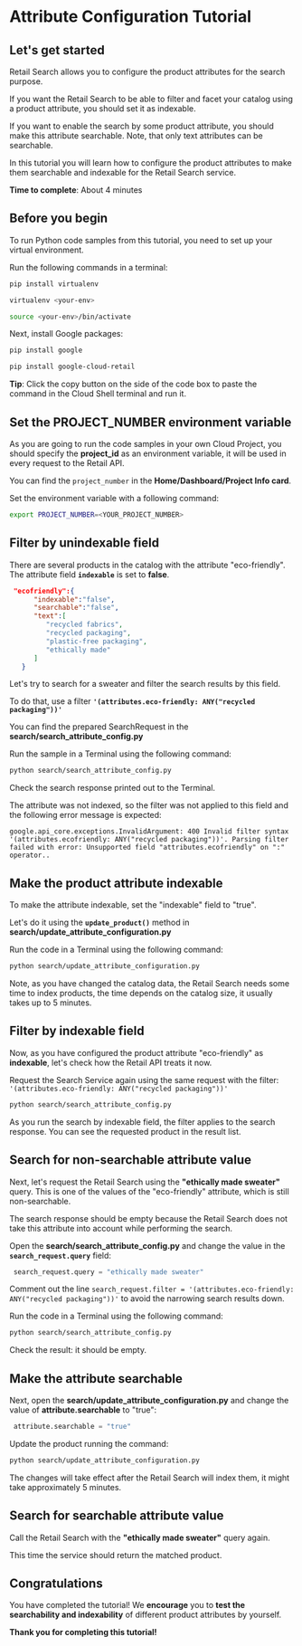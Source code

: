 # **Attribute Configuration Tutorial**

## Let's get started

Retail Search allows you to configure the product attributes for the search purpose. 

If you want the Retail Search to be able to filter and facet your catalog using a product attribute, you should set it as indexable.

If you want to enable the search by some product attribute, you should make this attribute searchable. Note, that only text attributes can be searchable.

In this tutorial you will learn how to configure the product attributes to make them searchable and indexable for the Retail Search service.

**Time to complete**: About 4 minutes

## Before you begin

To run Python code samples from this tutorial, you need to set up your virtual environment.

Run the following commands in a terminal:
```bash
pip install virtualenv
```
```bash
virtualenv <your-env>
```
```bash
source <your-env>/bin/activate
```
Next, install Google packages:
```bash
pip install google
```
```bash
pip install google-cloud-retail
```

**Tip**: Click the copy button on the side of the code box to paste the command in the Cloud Shell terminal and run it.

## Set the PROJECT_NUMBER environment variable

As you are going to run the code samples in your own Cloud Project, you should specify the **project_id** as an environment variable, it will be used in every request to the Retail API.

You can find the ```project_number``` in the **Home/Dashboard/Project Info card**.

Set the environment variable with a following command:
```bash
export PROJECT_NUMBER=<YOUR_PROJECT_NUMBER>
```

## Filter by unindexable field

There are several products in the catalog with the attribute "eco-friendly".  The attribute field **```indexable```** is set to **false**.

```json
 "ecofriendly":{
      "indexable":"false",
      "searchable":"false",
      "text":[
         "recycled fabrics",
         "recycled packaging",
         "plastic-free packaging",
         "ethically made"
      ]
   }
```

Let's try to search for a sweater and filter the search results by this field.

To do that, use a filter **```'(attributes.eco-friendly: ANY("recycled packaging"))'```**

You can find the prepared SearchRequest in the **search/search_attribute_config.py**

Run the sample in a Terminal using the following command:

```bash
python search/search_attribute_config.py
```
Check the search response printed out to the Terminal.

The attribute was not indexed, so the filter was not applied to this field and the following error message is expected:

```
google.api_core.exceptions.InvalidArgument: 400 Invalid filter syntax '(attributes.ecofriendly: ANY("recycled packaging"))'. Parsing filter failed with error: Unsupported field "attributes.ecofriendly" on ":" operator..
```
## Make the product attribute indexable

To make the attribute indexable, set the "indexable" field to "true". 

Let's do it using the **```update_product()```** method in **search/update_attribute_configuration.py**

Run the code in a Terminal using the following command:

```bash
python search/update_attribute_configuration.py
```
Note, as you have changed the catalog data, the Retail Search needs some time to index products,
the time depends on the catalog size, it usually takes up to 5 minutes.

## Filter by indexable field

Now, as you have configured the product attribute "eco-friendly" as **indexable**, let's check how the Retail API treats it now.

Request the Search Service again using the same request with the filter: ```'(attributes.eco-friendly: ANY("recycled packaging"))'```

```bash
python search/search_attribute_config.py
```

As you run the search by indexable field, the filter applies to the search response. You can see the requested product in the result list.

## Search for non-searchable attribute value

Next, let's request the Retail Search using the **"ethically made sweater"** query. This is one of the values of the "eco-friendly" attribute, which is still non-searchable.

The search response should be empty because the Retail Search does not take this attribute into account while performing the search.

Open the **search/search_attribute_config.py** and change the value in the **```search_request.query```** field:
```py
 search_request.query = "ethically made sweater"
```

Comment out the line ```search_request.filter = '(attributes.eco-friendly: ANY("recycled packaging"))'``` to avoid the narrowing search results down. 

Run the code in a Terminal using the following command:

```bash
python search/search_attribute_config.py
```
Check the result: it should be empty.

## Make the attribute searchable

Next, open the **search/update_attribute_configuration.py** and change the value of  **attribute.searchable** to "true":

```py
 attribute.searchable = "true"
```
Update the product running the command:

```bash
python search/update_attribute_configuration.py
```
The changes will take effect after the Retail Search will index them, it might take approximately 5 minutes.

## Search for searchable attribute value

Call the Retail Search  with the **"ethically made sweater"** query again.

This time the service should return the matched product. 

## Congratulations

<walkthrough-conclusion-trophy></walkthrough-conclusion-trophy>

You have completed the tutorial! We **encourage** you to **test the searchability and indexability** of different product attributes by yourself.

**Thank you for completing this tutorial!**